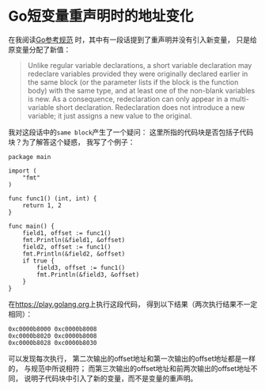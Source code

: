 # Go短变量重声明时的地址变化

在我阅读[Go参考规范](https://golang.org/ref/spec#Short_variable_declarations)
时，其中有一段话提到了重声明并没有引入新变量，
只是给原变量分配了新值：

> Unlike regular variable declarations, a short variable declaration may redeclare variables provided they were
> originally declared earlier in the same block (or the parameter lists if the block is the function body) with the
> same type, and at least one of the non-blank variables is new. As a consequence, redeclaration can only appear
> in a multi-variable short declaration. Redeclaration does not introduce a new variable; it just assigns a new value
> to the original.

我对这段话中的`same block`产生了一个疑问：
这里所指的代码块是否包括子代码块？为了解答这个疑惑，
我写了个例子：

```golang
package main

import (
	"fmt"
)

func func1() (int, int) {
	return 1, 2
}

func main() {
	field1, offset := func1()
	fmt.Println(&field1, &offset)
	field2, offset := func1()
	fmt.Println(&field2, &offset)
	if true {
		field3, offset := func1()
		fmt.Println(&field3, &offset)
	}
}
```

在<https://play.golang.org>上执行这段代码，
得到以下结果（两次执行结果不一定相同）：

```
0xc0000b8000 0xc0000b8008
0xc0000b8020 0xc0000b8008
0xc0000b8028 0xc0000b8030
```

可以发现每次执行，
第二次输出的offset地址和第一次输出的offset地址都是一样的，
与规范中所说相符；
而第三次输出的offset地址和前两次输出的offset地址不同，
说明子代码块中引入了新的变量，而不是变量的重声明。